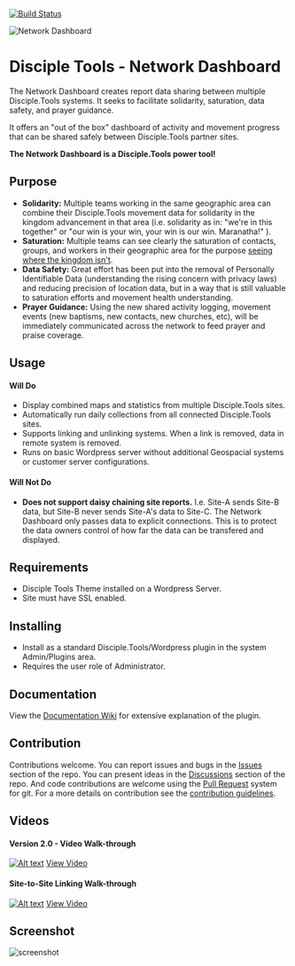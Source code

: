 [![Build Status](https://travis-ci.com/DiscipleTools/disciple-tools-network-dashboard.svg?branch=master)](https://travis-ci.com/DiscipleTools/disciple-tools-network-dashboard)

![Network Dashboard](https://raw.githubusercontent.com/DiscipleTools/disciple-tools-network-dashboard/master/admin/images/network-dashboard-banner.png)
# Disciple Tools - Network Dashboard

The Network Dashboard creates report data sharing between multiple Disciple.Tools systems. It seeks to
facilitate solidarity, saturation, data safety, and prayer guidance.

It offers an "out of the box" dashboard of activity and movement progress that can be shared safely between
Disciple.Tools partner sites.

__The Network Dashboard is a Disciple.Tools power tool!__

## Purpose

- __Solidarity:__ Multiple teams working in the same geographic area can combine their Disciple.Tools movement data
for solidarity in the kingdom advancement in that area (i.e. solidarity as in: "we're in this together"
or "our win is your win, your win is our win. Maranatha!" ).
- __Saturation:__ Multiple teams can see clearly the saturation of contacts, groups, and workers in their geographic area
for the purpose [seeing where the kingdom isn't](https://zume.training/eyes-to-see-where-the-kingdom-isnt/).
- __Data Safety:__ Great effort has been put into the removal of Personally Identifiable Data (understanding the rising
concern with privacy laws) and reducing precision of location data, but in a way that is still valuable to
saturation efforts and movement health understanding.
- __Prayer Guidance:__ Using the new shared activity logging, movement events (new baptisms, new contacts, new churches, etc),
will be immediately communicated across the network to feed prayer and praise coverage.

## Usage

#### Will Do

- Display combined maps and statistics from multiple Disciple.Tools sites.
- Automatically run daily collections from all connected Disciple.Tools sites.
- Supports linking and unlinking systems. When a link is removed, data in remote system is removed.
- Runs on basic Wordpress server without additional Geospacial systems or customer server configurations.

#### Will Not Do

- __Does not support daisy chaining site reports.__ I.e. Site-A sends Site-B data, but Site-B never sends Site-A's data to
Site-C. The Network Dashboard only passes data to explicit connections. This is to protect the data owners control of
how far the data can be transfered and displayed.

## Requirements

- Disciple Tools Theme installed on a Wordpress Server.
- Site must have SSL enabled.


## Installing

- Install as a standard Disciple.Tools/Wordpress plugin in the system Admin/Plugins area.
- Requires the user role of Administrator.

## Documentation

View the [Documentation Wiki](https://github.com/DiscipleTools/disciple-tools-network-dashboard/wiki) for extensive explanation of the plugin.


## Contribution

Contributions welcome. You can report issues and bugs in the
[Issues](https://github.com/DiscipleTools/disciple-tools-network-dashboard/issues) section of the repo. You can present ideas
in the [Discussions](https://github.com/DiscipleTools/disciple-tools-network-dashboard/discussions) section of the repo. And
code contributions are welcome using the [Pull Request](https://github.com/DiscipleTools/disciple-tools-network-dashboard/pulls)
system for git. For a more details on contribution see the
[contribution guidelines](https://github.com/DiscipleTools/disciple-tools-network-dashboard/blob/master/CONTRIBUTING.md).


## Videos
#### Version 2.0 - Video Walk-through

[![Alt text](https://img.youtube.com/vi/Gjt2UvkR13A/maxresdefault.jpg)](https://www.youtube.com/watch?v=Gjt2UvkR13A)
[View Video](https://www.youtube.com/watch?v=Gjt2UvkR13A)

#### Site-to-Site Linking Walk-through

[![Alt text](https://img.youtube.com/vi/kDw1RYRg9VA/maxresdefault.jpg)](https://www.youtube.com/watch?v=kDw1RYRg9VA)
[View Video](https://www.youtube.com/watch?v=kDw1RYRg9VA)

## Screenshot

![screenshot](https://raw.githubusercontent.com/DiscipleTools/disciple-tools-network-dashboard/master/documentation/files/images/nd-screenshot.png)

